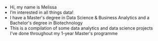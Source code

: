 -  Hi, my name is Melissa 
-  I’m interested in all things data! 
-  I have a Master's degree in Data Science & Business Analytics and a Bachelor's degree in Biotechnology
-  This is a compilation of some data analytics and data science projects I've done throughout my 1-year Master's programme
  
  

<!---
melcms/melcms is a ✨ special ✨ repository because its `README.md` (this file) appears on your GitHub profile.
You can click the Preview link to take a look at your changes.
--->
